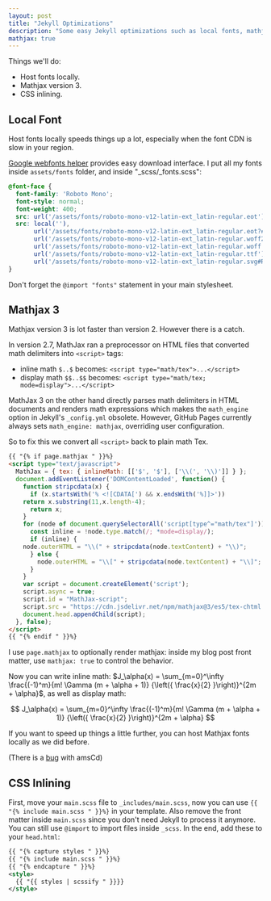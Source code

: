 ```yaml
---
layout: post
title: "Jekyll Optimizations"
description: "Some easy Jekyll optimizations such as local fonts, mathjax 3 and CSS inlining which make your site loads faster."
mathjax: true
---
```


Things we'll do:

- Host fonts locally.
- Mathjax version 3.
- CSS inlining.

## Local Font

Host fonts locally speeds things up a lot, especially when the font CDN is slow in your region.

[Google webfonts helper](https://google-webfonts-helper.herokuapp.com/fonts) provides easy download interface. I put all my fonts inside `assets/fonts` folder, and inside "_scss/_fonts.scss":

```css
@font-face {
  font-family: 'Roboto Mono';
  font-style: normal;
  font-weight: 400;
  src: url('/assets/fonts/roboto-mono-v12-latin-ext_latin-regular.eot'); /* IE9 Compat Modes */
  src: local(''),
       url('/assets/fonts/roboto-mono-v12-latin-ext_latin-regular.eot?#iefix') format('embedded-opentype'), /* IE6-IE8 */
       url('/assets/fonts/roboto-mono-v12-latin-ext_latin-regular.woff2') format('woff2'), /* Super Modern Browsers */
       url('/assets/fonts/roboto-mono-v12-latin-ext_latin-regular.woff') format('woff'), /* Modern Browsers */
       url('/assets/fonts/roboto-mono-v12-latin-ext_latin-regular.ttf') format('truetype'), /* Safari, Android, iOS */
       url('/assets/fonts/roboto-mono-v12-latin-ext_latin-regular.svg#RobotoMono') format('svg'); /* Legacy iOS */
}
```

Don't forget the `@import "fonts"` statement in your main stylesheet.

## Mathjax 3

Mathjax version 3 is lot faster than version 2. However there is a catch.

In version 2.7, MathJax ran a preprocessor on HTML files that converted math delimiters into `<script>` tags:

- inline math `$..$` becomes: `<script type="math/tex">...</script>`
- display math `$$..$$` becomes: `<script type="math/tex; mode=display">...</script>`

MathJax 3 on the other hand directly parses math delimiters in HTML documents and renders math expressions which makes the `math_engine` option in Jekyll's `_config.yml` obsolete. However, GitHub Pages currently always sets `math_engine: mathjax`, overriding user configuration.

So to fix this we convert all `<script>` back to plain math Tex.

```html
{{ "{% if page.mathjax " }}%}
<script type="text/javascript">
  MathJax = { tex: { inlineMath: [['$', '$'], ['\\(', '\\)']] } };
  document.addEventListener('DOMContentLoaded', function() {
    function stripcdata(x) {
      if (x.startsWith('% <![CDATA[') && x.endsWith('%]]>'))
	return x.substring(11,x.length-4);
      return x;
    }
    for (node of document.querySelectorAll('script[type^="math/tex"]')) {
      const inline = !node.type.match(/; *mode=display/);
      if (inline) {
	node.outerHTML = "\\(" + stripcdata(node.textContent) + "\\)";
      } else {
        node.outerHTML = "\\[" + stripcdata(node.textContent) + "\\]";
      }
    }
    var script = document.createElement('script');
    script.async = true;
    script.id = "MathJax-script";
    script.src = "https://cdn.jsdelivr.net/npm/mathjax@3/es5/tex-chtml.js";
    document.head.appendChild(script);
  }, false);
</script>
{{ "{% endif " }}%}
```

I use `page.mathjax` to optionally render mathjax: inside my blog post front matter, use `mathjax: true` to control the behavior.

Now you can write inline math: $J_\alpha(x) = \sum_{m=0}^\infty \frac{(-1)^m}{m! \Gamma (m + \alpha + 1)} {\left({ \frac{x}{2} }\right)}^{2m + \alpha}$, as well as display math:

$$
J_\alpha(x) = \sum_{m=0}^\infty \frac{(-1)^m}{m! \Gamma (m + \alpha + 1)} {\left({ \frac{x}{2} }\right)}^{2m + \alpha}
$$

If you want to speed up things a little further, you can host Mathjax fonts locally as we did before.

(There is a [bug](https://github.com/mathjax/MathJax-src/issues/335) with amsCd)

## CSS Inlining

First, move your `main.scss` file to `_includes/main.scss`, now you can use `{{ "{% include main.scss " }}%}` in your template. Also remove the front matter inside `main.scss` since you don't need Jekyll to process it anymore. You can still use `@import` to import files inside `_scss`. In the end, add these to your `head.html`:

```xml
{{ "{% capture styles " }}%}
{{ "{% include main.scss " }}%}
{{ "{% endcapture " }}%}
<style>
  {{ "{{ styles | scssify " }}}}
</style>
```
